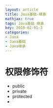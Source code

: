 ```yaml
---
layout: article
title: Java基础-继承
mathjax: true
tags: Java基础 继承
key: 2019-02-01-3
categories:
- Java
- Java基础
- Java继承
---
```

# 权限修饰符
- public
- private
- protected
-
